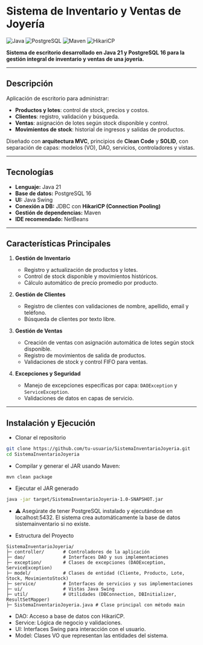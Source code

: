 # Sistema de Inventario y Ventas de Joyería

![Java](https://img.shields.io/badge/Java-21-blue?logo=java)
![PostgreSQL](https://img.shields.io/badge/PostgreSQL-16-blue?logo=postgresql)
![Maven](https://img.shields.io/badge/Maven-3.9.2-red?logo=apachemaven)
![HikariCP](https://img.shields.io/badge/HikariCP-pool-lightgrey)

**Sistema de escritorio desarrollado en Java 21 y PostgreSQL 16 para la gestión integral de inventario y ventas de una joyería.**

---

## Descripción

Aplicación de escritorio para administrar:

- **Productos y lotes**: control de stock, precios y costos.
- **Clientes**: registro, validación y búsqueda.
- **Ventas**: asignación de lotes según stock disponible y control.
- **Movimientos de stock**: historial de ingresos y salidas de productos.

Diseñado con **arquitectura MVC**, principios de **Clean Code** y **SOLID**, con separación de capas: modelos (VO), DAO, servicios, controladores y vistas.

---

## Tecnologías

- **Lenguaje:** Java 21  
- **Base de datos:** PostgreSQL 16  
- **UI:** Java Swing  
- **Conexión a DB:** JDBC con **HikariCP (Connection Pooling)**  
- **Gestión de dependencias:** Maven  
- **IDE recomendado:** NetBeans  

---

## Características Principales

1. **Gestión de Inventario**
   - Registro y actualización de productos y lotes.
   - Control de stock disponible y movimientos históricos.
   - Cálculo automático de precio promedio por producto.

2. **Gestión de Clientes**
   - Registro de clientes con validaciones de nombre, apellido, email y teléfono.
   - Búsqueda de clientes por texto libre.

3. **Gestión de Ventas**
   - Creación de ventas con asignación automática de lotes según stock disponible.
   - Registro de movimientos de salida de productos.
   - Validaciones de stock y control FIFO para ventas.

4. **Excepciones y Seguridad**
   - Manejo de excepciones específicas por capa: `DAOException` y `ServiceException`.
   - Validaciones de datos en capas de servicio.

---

## Instalación y Ejecución

- Clonar el repositorio

```bash
git clone https://github.com/tu-usuario/SistemaInventarioJoyeria.git
cd SistemaInventarioJoyeria

```
- Compilar y generar el JAR usando Maven:

```
mvn clean package
```

- Ejecutar el JAR generado

```bash
java -jar target/SistemaInventarioJoyeria-1.0-SNAPSHOT.jar
```
- ⚠️ Asegúrate de tener PostgreSQL instalado y ejecutándose en localhost:5432.
El sistema crea automáticamente la base de datos sistemainventario si no existe.

- Estructura del Proyecto

```
SistemaInventarioJoyeria/
├─ controller/       # Controladores de la aplicación
├─ dao/              # Interfaces DAO y sus implementaciones
├─ exception/        # Clases de excepciones (DAOException, ServiceException)
├─ model/            # Clases de entidad (Cliente, Producto, Lote, Stock, MovimientoStock)
├─ service/          # Interfaces de servicios y sus implementaciones
├─ ui/               # Vistas Java Swing
├─ util/             # Utilidades (DBConnection, DBInitializer, ResultSetMapper)
├─ SistemaInventarioJoyeria.java # Clase principal con método main
```

- DAO: Acceso a base de datos con HikariCP.
- Service: Lógica de negocio y validaciones.
- UI: Interfaces Swing para interacción con el usuario.
- Model: Clases VO que representan las entidades del sistema.
